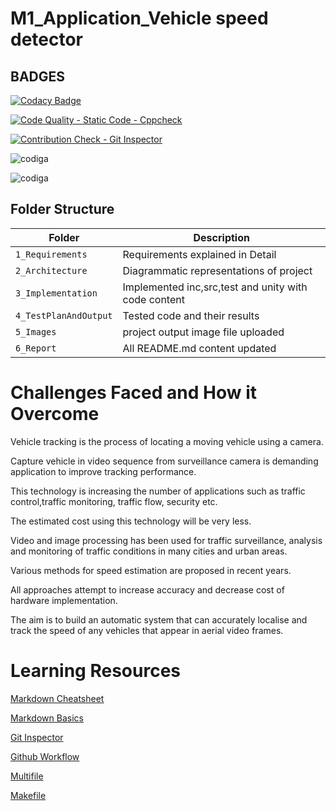 # M1_Application_Vehicle speed detector

## BADGES

[![Codacy Badge](https://app.codacy.com/project/badge/Grade/08ed109f5c674146ab5b2e18587acbcc)](https://www.codacy.com/gh/Manakshni/M1_Application_Vehicle-speed-detector/dashboard?utm_source=github.com&amp;utm_medium=referral&amp;utm_content=Manakshni/M1_Application_Vehicle-speed-detector&amp;utm_campaign=Badge_Grade)

[![Code Quality - Static Code - Cppcheck](https://github.com/Manakshni/M1_Application_Vehicle-speed-detector/actions/workflows/cppcheck.yml/badge.svg)](https://github.com/Manakshni/M1_Application_Vehicle-speed-detector/actions/workflows/cppcheck.yml)

[![Contribution Check - Git Inspector](https://github.com/Manakshni/M1_Application_Vehicle-speed-detector/actions/workflows/gitinspector.yml/badge.svg)](https://github.com/Manakshni/M1_Application_Vehicle-speed-detector/actions/workflows/gitinspector.yml)

![codiga](https://api.codiga.io/project/29939/score/svg)

![codiga](https://api.codiga.io/project/29939/status/svg)

## Folder Structure

Folder        | Description
--------------| ----------------------------------------------
`1_Requirements`         |  Requirements explained in Detail
`2_Architecture`         |  Diagrammatic representations of project
`3_Implementation`        | Implemented inc,src,test and unity with code content
`4_TestPlanAndOutput`       | Tested code and their results
`5_Images`                  |project output image file uploaded
`6_Report`                  |All README.md content updated

# Challenges Faced and How it Overcome

Vehicle tracking is the process of locating a moving vehicle using a camera.

Capture vehicle in video sequence from surveillance camera is demanding application to improve tracking performance. 

This technology is increasing the number of applications such as traffic control,traffic monitoring, traffic flow, security etc.

The estimated cost using this technology will be very less. 

Video and image processing has been used for traffic surveillance, analysis and monitoring of traffic conditions in many cities and urban areas. 

Various methods for speed estimation are proposed in recent years.

All approaches attempt to increase accuracy and decrease cost of hardware implementation. 

The aim is to build an automatic system that can accurately localise and track the speed of any vehicles that appear in aerial video frames. 

# Learning Resources

[Markdown Cheatsheet](https://github.com/adam-p/markdown-here/wiki/Markdown-Cheatsheet)

[Markdown Basics](https://docs.github.com/en/github/writing-on-github/getting-started-with-writing-and-formatting-on-github/basic-writing-and-formatting-syntax)

[Git Inspector](https://github.com/ejwa/gitinspector)

[Github Workflow](https://lab.github.com/githubtraining/first-day-on-github)

[Multifile](https://softwareengineering.stackexchange.com/questions/401415/what-are-the-benefits-of-multi-file-programming)

[Makefile](https://youtu.be/O5mG8H36V44)

